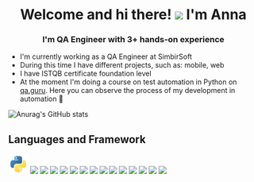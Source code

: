 <h1 align="center">Welcome and hi there! <img src="https://github.com/blackcater/blackcater/raw/main/images/Hi.gif" height="32"/>  I'm Anna </h1> 
<h3 align="center">I'm QA Engineer with 3+ hands-on experience</h3>

- I'm currently working as a QA Engineer at SimbirSoft
- During this time I have different projects, such as: mobile, web
- I have ISTQB certificate foundation level
- At the moment I'm doing a course on test automation in Python on [qa.guru](https://qa.guru/). Here you can observe the process of my development in automation 🙂


![Anurag's GitHub stats](https://github-readme-stats.vercel.app/api?username=Annette-F&show_icons=true&theme=merko)

## Languages and Framework

<p align="left">
<img src="https://raw.githubusercontent.com/Annette-F/Annette-F/main/icons/python.svg" width="40" heigth="40"/>
<img src="https://cdn.jsdelivr.net/gh/devicons/devicon@latest/icons/linux/linux-original.svg" width="40" heigth="40"/>          
<img src="https://cdn.jsdelivr.net/gh/devicons/devicon@latest/icons/pycharm/pycharm-original.svg" width="40" heigth="40"/>
<img src="https://cdn.jsdelivr.net/gh/devicons/devicon@latest/icons/pytest/pytest-original.svg" width="40" heigth="40"/>
<img src="https://cdn.jsdelivr.net/gh/devicons/devicon@latest/icons/jenkins/jenkins-original.svg" width="40" heigth="40"/>
<img src="https://cdn.jsdelivr.net/gh/devicons/devicon@latest/icons/postman/postman-original.svg" width="40" heigth="40"/>
<img src="https://cdn.jsdelivr.net/gh/devicons/devicon@latest/icons/jira/jira-original.svg" width="40" heigth="40"/>
<img src="https://cdn.jsdelivr.net/gh/devicons/devicon@latest/icons/confluence/confluence-original.svg" width="40" heigth="40"/>
<img src="https://cdn.jsdelivr.net/gh/devicons/devicon@latest/icons/postgresql/postgresql-original.svg" width="40" heigth="40"/>
<img src="https://cdn.jsdelivr.net/gh/devicons/devicon@latest/icons/microsoftsqlserver/microsoftsqlserver-original.svg" width="40" heigth="40"/>                 
<img src="https://cdn.jsdelivr.net/gh/devicons/devicon@latest/icons/mysql/mysql-original.svg" width="40" heigth="40"/>
<img src="https://cdn.jsdelivr.net/gh/devicons/devicon@latest/icons/mongodb/mongodb-original.svg" width="40" heigth="40"/>
<img src="https://cdn.jsdelivr.net/gh/devicons/devicon@latest/icons/dbeaver/dbeaver-original.svg" width="40" heigth="40"/>
<img src="https://cdn.jsdelivr.net/gh/devicons/devicon@latest/icons/kibana/kibana-original.svg" width="40" heigth="40"/>
<img src="https://cdn.jsdelivr.net/gh/devicons/devicon@latest/icons/grafana/grafana-original.svg" width="40" heigth="40"/>
</p>
          

<!--
**Annette-F/Annette-F** is a ✨ _special_ ✨ repository because its `README.md` (this file) appears on your GitHub profile.

Here are some ideas to get you started:

- 🔭 I’m currently working on ...
- 🌱 I’m currently learning ...
- 👯 I’m looking to collaborate on ...
- 🤔 I’m looking for help with ...
- 💬 Ask me about ...
- 📫 How to reach me: ...
- 😄 Pronouns: ...
- ⚡ Fun fact: ...
-->
